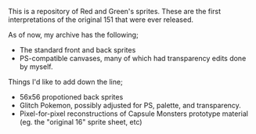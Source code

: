 This is a repository of Red and Green's sprites. These are the first interpretations of the original 151 that were ever released. 

As of now, my archive has the following;
- The standard front and back sprites
- PS-compatible canvases, many of which had transparency edits done by myself.

Things I'd like to add down the line;
- 56x56 propotioned back sprites
- Glitch Pokemon, possibly adjusted for PS, palette, and transparency.
- Pixel-for-pixel reconstructions of Capsule Monsters prototype material (eg. the "original 16" sprite sheet, etc)
